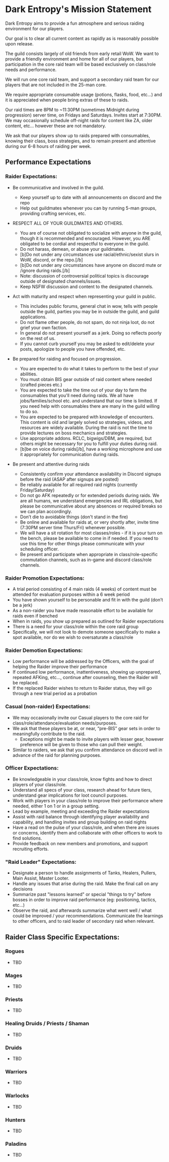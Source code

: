 # Dark Entropy's Mission Statement

Dark Entropy aims to provide a fun atmosphere and serious raiding environment for our players. 

Our goal is to clear all current content as rapidly as is reasonably possible upon release.

The guild consists largely of old friends from early retail WoW. We want to provide a friendly environment and home for all of our players, but participation in the core raid team will be based exclusively on class/role needs and performance. 

We will run one core raid team, and support a secondary raid team for our players that are not included in the 25-man core. 

We require appropriate consumable usage (potions, flasks, food, etc…) and it is appreciated when people bring extras of these to raids. 

Our raid times are 8PM to ~11:30PM (sometimes Midnight during progression) server time, on Fridays and Saturdays. Invites start at 7:30PM. We may occasionally schedule off-night raids for content like ZA, older content, etc... however these are not mandatory.

We ask that our players show up to raids prepared with consumables, knowing their class, boss strategies, and to remain present and attentive during our 6-8 hours of raiding per week.

## Performance Expectations

### Raider Expectations:
- Be communicative and involved in the guild. 
	- Keep yourself up to date with all announcements on discord and the repo 
	- Help out guildmates whenever you can by running 5-man groups, providing crafting services, etc. 

- RESPECT ALL OF YOUR GUILDMATES AND OTHERS. 
	- You are of course not obligated to socialize with anyone in the guild, though it is recommended and encouraged. However, you ARE obligated to be cordial and respectful to everyone in the guild. 
	- Do not harass, demean, or abuse your guildmates. 
	- [b]Do not under any circumstances use racial/ethnic/sexist slurs in WoW, discord, or the repo.[/b] 
	- [b]Do not under any circumstances have anyone on discord mute or /ignore during raids.[/b] 
	- Note: discussion of controversial political topics is discourage outside of designated channels/issues.
	- Keep NSFW discussion and content to the designated channels. 
	
- Act with maturity and respect when representing your guild in public. 
	- This includes public forums, general chat in wow, tells with people outside the guild, parties you may be in outside the guild, and guild applications. 
	- Do not flame other people, do not spam, do not ninja loot, do not grief your own faction. 
	- In general do not present yourself as a jerk. Doing so reflects poorly on the rest of us.
	- If you cannot curb yourself you may be asked to edit/delete your posts, apologize to people you have offended, etc. 
	
- Be prepared for raiding and focused on progression.
	- You are expected to do what it takes to perform to the best of your abilities. 
	- You must obtain BIS gear outside of raid content where needed (crafted pieces etc.) 
	- You are expected to take the time out of your day to farm the consumables that you'll need during raids. We all have jobs/families/school etc. and understand that our time is limited. If you need help with consumables there are many in the guild willing to do so. 
	- You are expected to be prepared with knowledge of encounters. This content is old and largely solved so strategies, videos, and resources are widely available. During the raid is not the time to provide lectures on boss mechanics and strategies. 
	- Use appropriate addons. RCLC, bigwigs/DBM, are required, but others might be necessary for you to fulfill your duties during raid.  
	- [b]be on voice during raids[/b], have a working microphone and use it appropriately for communication during raids. 

	
- Be present and attentive during raids
	- Consistently confirm your attendance availability in Discord signups before the raid (ASAP after signups are posted)
	- Be reliably available for all required raid nights (currently Friday/Saturday)
	- Do not go AFK repeatedly or for extended periods during raids. We are all humans, we understand emergencies and IRL obligations, but please be communicative about any absences or required breaks so we can plan accordingly. 
	- Don’t die to avoidable things (don't stand in the fire)
	- Be online and available for raids at, or very shortly after, invite time (7:30PM server time Thurs/Fri) whenever possible. 
	- We will have a sit rotation for most classes/roles - if it is your turn on the bench, please be available to come in if needed. If you need to use this time for other things please communicate with your scheduling officer. 
	- Be present and participate when appropriate in class/role-specific commutation channels, such as in-game and discord class/role channels.

### Raider Promotion Expectations:
- A trial period consisting of 4 main raids (4 weeks) of content must be attended for evaluation purposes within a 6 week period
- You have shown yourself to be personable and fit in with the guild (don’t be a jerk)
- As a non-raider you have made reasonable effort to be available for raids even if benched
- When in raids, you show up prepared as outlined for Raider expectations
- There is a need for your class/role within the core raid group
- Specifically, we will not look to demote someone specifically to make a spot available, nor do we wish to oversaturate a class/role

### Raider Demotion Expectations:
- Low performance will be addressed by the Officers, with the goal of helping the Raider improve their performance
- If continued low performance, inattentiveness, showing up unprepared, repeated AFKing, etc…, continue after counseling, then the Raider will be replaced. 
- If the replaced Raider wishes to return to Raider status, they will go through a new trial period as a probation

### Casual (non-raider) Expectations:
- We may occasionally invite our Casual players to the core raid for class/role/attendance/evaluation needs/purposes. 
- We ask that these players be at, or near, “pre-BIS” gear sets in order to meaningfully contribute to the raid. 
	- Exceptions might be made to invite players with lesser gear, however preference will be given to those who can pull their weight.
- Similar to raiders, we ask that you confirm attendance on discord well in advance of the raid for planning purposes. 

### Officer Expectations:
- Be knowledgeable in your class/role, know fights and how to direct players of your class/role.
- Understand all specs of your class, research ahead for future tiers, understand gear implications for loot council purposes. 
- Work with players in your class/role to improve their performance where needed, either 1 on 1 or in a group setting.
- Lead by example, meeting and exceeding the Raider expectations
- Assist with raid balance through identifying player availability and capability, and handling invites and group building on raid nights
- Have a read on the pulse of your class/role, and when there are issues or concerns, identify them and collaborate with other officers to work to find solutions. 
- Provide feedback on new members and promotions, and support recruiting efforts.

### "Raid Leader" Expectations:
- Designate a person to handle assignments of Tanks, Healers, Pullers, Main Assist, Master Looter.
- Handle any issues that arise during the raid. Make the final call on any decisions
- Summarize past "lessons learned" or special "things to try" before bosses in order to improve raid performance (eg: positioning, tactics, etc…)
- Observe the raid, and afterwards summarize what went well / what could be improved / your recommendations. Communicate the learnings to other officers, and to raid leader of secondary raid when relevant.

## Raider Class Specific Expectations:

### Rogues
- TBD

### Mages
- TBD

### Priests
- TBD

### Healing Druids / Priests / Shaman
- TBD
	
### Druids
- TBD

### Warriors
- TBD

### Warlocks
- TBD

### Hunters
- TBD

### Paladins
- TBD
